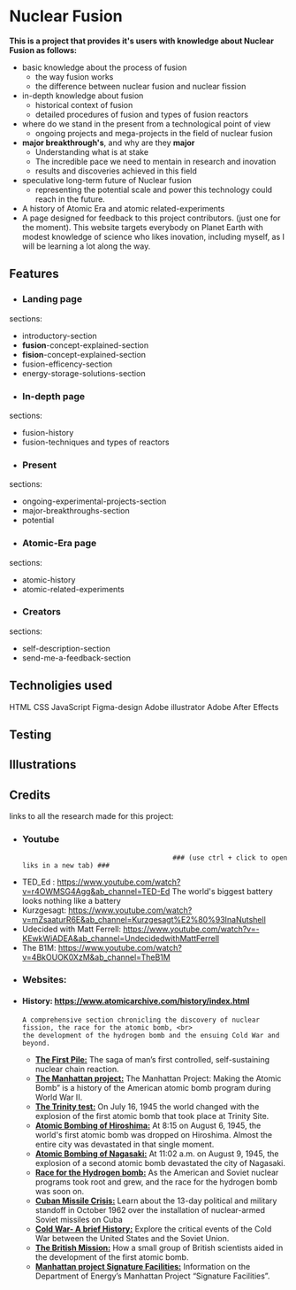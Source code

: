 # Nuclear Fusion

**This is a project that provides it's users with knowledge about Nuclear Fusion as follows:** <br>
* basic knowledge about the process of fusion
  - the way fusion works
  - the difference between nuclear fusion and nuclear fission
* in-depth knowledge about fusion
  - historical context of fusion
  - detailed procedures of fusion and types of fusion reactors
* where do we stand in the present from a technological point of view
  - ongoing projects and mega-projects in the field of nuclear fusion 
* **major breakthrough's**, and why are they **major**
  - Understanding what is at stake
  - The incredible pace we need to mentain in research and inovation
  - results and discoveries achieved in this field
* speculative long-term future of Nuclear fusion
  - representing the potential scale and power this technology could reach in the future.
* A history of Atomic Era and atomic related-experiments
* A page designed for feedback to this project contributors. (just one for the moment).
This website targets everybody on Planet Earth with modest knowledge of science who likes inovation, including myself, as I will be learning a lot along the way.


## Features

* ### Landing page
sections:
  - introductory-section
  - **fusion**-concept-explained-section
  - **fision**-concept-explained-section
  - fusion-efficency-section
  - energy-storage-solutions-section
* ### In-depth page 
sections:
  - fusion-history
  - fusion-techniques and types of reactors
* ### Present 
sections:
  - ongoing-experimental-projects-section
  - major-breakthroughs-section
  - potential
* ### Atomic-Era page
sections:
  - atomic-history
  - atomic-related-experiments
* ### Creators 
sections: 
  - self-description-section
  - send-me-a-feedback-section


## Technoligies used
HTML
CSS
JavaScript
Figma-design
Adobe illustrator
Adobe After Effects

## Testing

## Illustrations

## Credits
links to all the research made for this project:
- ### Youtube  
                                            ### (use ctrl + click to open liks in a new tab) ###
 - TED_Ed : https://www.youtube.com/watch?v=r4OWMSG4Agg&ab_channel=TED-Ed  The world's biggest battery looks nothing like a battery                                     
 - Kurzgesagt: https://www.youtube.com/watch?v=mZsaaturR6E&ab_channel=Kurzgesagt%E2%80%93InaNutshell 
 - Udecided with Matt Ferrell: https://www.youtube.com/watch?v=-KEwkWjADEA&ab_channel=UndecidedwithMattFerrell
 - The B1M: https://www.youtube.com/watch?v=4BkOUOK0XzM&ab_channel=TheB1M
- ### Websites:
- #### **History:** https://www.atomicarchive.com/history/index.html  
      A comprehensive section chronicling the discovery of nuclear fission, the race for the atomic bomb, <br> 
      the development of the hydrogen bomb and the ensuing Cold War and beyond.  
    - **<a href="https://www.atomicarchive.com/history/first-pile/index.html" target="_blank">The First Pile:</a>** The saga of man’s first controlled, self-sustaining nuclear chain reaction.
    - **<a href="https://www.atomicarchive.com/history/first-pile/index.html" target="_blank">The Manhattan project:</a>** The Manhattan Project: Making the Atomic Bomb” is a history of the American atomic bomb program during World War II.
    - **<a href="https://www.atomicarchive.com/history/first-pile/index.html" target="_blank">The Trinity test:</a>** On July 16, 1945 the world changed with the explosion of the first atomic bomb that took place at Trinity Site.
    - **<a href="https://www.atomicarchive.com/history/first-pile/index.html" target="_blank">Atomic Bombing of Hiroshima:</a>** At 8:15 on August 6, 1945, the world's first atomic bomb was dropped on Hiroshima. Almost the entire city was devastated in that single moment.
    - **<a href="https://www.atomicarchive.com/history/first-pile/index.html" target="_blank">Atomic Bombing of Nagasaki:</a>** At 11:02 a.m. on August 9, 1945, the explosion of a second atomic bomb devastated the city of Nagasaki.
    - **<a href="https://www.atomicarchive.com/history/first-pile/index.html" target="_blank">Race for the Hydrogen bomb:</a>** As the American and Soviet nuclear programs took root and grew, and the race for the hydrogen bomb was soon on.
    - **<a href="https://www.atomicarchive.com/history/first-pile/index.html" target="_blank">Cuban Missile Crisis:</a>** Learn about the 13-day political and military standoff in October 1962 over the installation of nuclear-armed Soviet missiles on Cuba
    - **<a href="https://www.atomicarchive.com/history/first-pile/index.html" target="_blank">Cold War- A brief History:</a>** Explore the critical events of the Cold War between the United States and the Soviet Union.
    - **<a href="https://www.atomicarchive.com/history/first-pile/index.html" target="_blank">The British Mission:</a>** How a small group of British scientists aided in the development of the first atomic bomb.
    - **<a href="https://www.atomicarchive.com/history/first-pile/index.html" target="_blank">Manhattan project Signature Facilities:</a>** Information on the Department of Energy’s Manhattan Project “Signature Facilities”.

